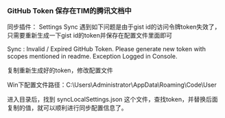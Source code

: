 
### GitHub Token 保存在TIM的腾讯文档中

同步插件： Settings Sync
遇到如下问题是由于gist id的访问令牌token失效了，只需要重新生成一下gist id的token并保存在配置文件里面即可  

Sync : Invalid / Expired GitHub Token. Please generate new token with scopes mentioned in readme. Exception Logged in Console.

复制重新生成好的token，修改配置文件

Win下配置文件路径：C:\Users\Administrator\AppData\Roaming\Code\User

进入目录后，找到 syncLocalSettings.json 这个文件，查找token，并替换后面复制的值，就可以顺利进行同步配置信息了。